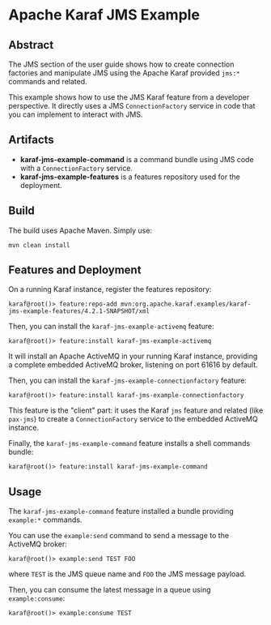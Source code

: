 # Apache Karaf JMS Example

## Abstract

The JMS section of the user guide shows how to create connection factories and manipulate JMS using the Apache Karaf provided `jms:*` commands and related.

This example shows how to use the JMS Karaf feature from a developer perspective. It directly uses a JMS `ConnectionFactory` service in code that you can implement to interact with JMS.

## Artifacts

* **karaf-jms-example-command** is a command bundle using JMS code with a `ConnectionFactory` service.
* **karaf-jms-example-features** is a features repository used for the deployment.

## Build

The build uses Apache Maven. Simply use:

```
mvn clean install
```

## Features and Deployment

On a running Karaf instance, register the features repository:

```
karaf@root()> feature:repo-add mvn:org.apache.karaf.examples/karaf-jms-example-features/4.2.1-SNAPSHOT/xml
```

Then, you can install the `karaf-jms-example-activemq` feature:

```
karaf@root()> feature:install karaf-jms-example-activemq
```

It will install an Apache ActiveMQ in your running Karaf instance, providing a complete embedded ActiveMQ broker, listening on port 61616 by default.

Then, you can install the `karaf-jms-example-connectionfactory` feature:

```
karaf@root()> feature:install karaf-jms-example-connectionfactory
```

This feature is the "client" part: it uses the Karaf `jms` feature and related (like `pax-jms`) to create a `ConnectionFactory` service to the embedded ActiveMQ instance.

Finally, the `karaf-jms-example-command` feature installs a shell commands bundle:

```
karaf@root()> feature:install karaf-jms-example-command
```

## Usage

The `karaf-jms-example-command` feature installed a bundle providing `example:*` commands.

You can use the `example:send` command to send a message to the ActiveMQ broker:

```
karaf@root()> example:send TEST FOO
```

where `TEST` is the JMS queue name and `FOO` the JMS message payload.

Then, you can consume the latest message in a queue using `example:consume`:

```
karaf@root()> example:consume TEST
```